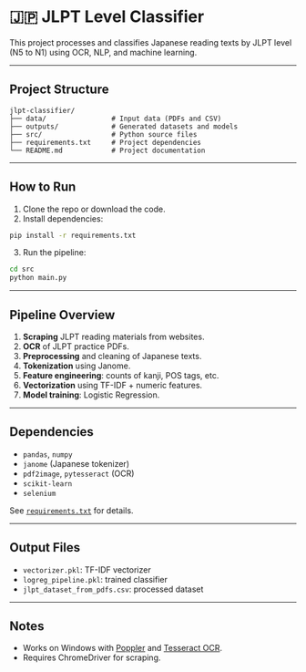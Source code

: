 # 🇯🇵 JLPT Level Classifier

This project processes and classifies Japanese reading texts by JLPT level (N5 to N1) using OCR, NLP, and machine learning.

---

## Project Structure

```
jlpt-classifier/
├── data/                # Input data (PDFs and CSV)
├── outputs/             # Generated datasets and models
├── src/                 # Python source files
├── requirements.txt     # Project dependencies
└── README.md            # Project documentation
```

---

## How to Run

1. Clone the repo or download the code.
2. Install dependencies:

```bash
pip install -r requirements.txt
```

3. Run the pipeline:

```bash
cd src
python main.py
```

---

## Pipeline Overview

1. **Scraping** JLPT reading materials from websites.
2. **OCR** of JLPT practice PDFs.
3. **Preprocessing** and cleaning of Japanese texts.
4. **Tokenization** using Janome.
5. **Feature engineering**: counts of kanji, POS tags, etc.
6. **Vectorization** using TF-IDF + numeric features.
7. **Model training**: Logistic Regression.

---

## Dependencies

- `pandas`, `numpy`
- `janome` (Japanese tokenizer)
- `pdf2image`, `pytesseract` (OCR)
- `scikit-learn`
- `selenium`

See [`requirements.txt`](./requirements.txt) for details.

---

## Output Files

- `vectorizer.pkl`: TF-IDF vectorizer
- `logreg_pipeline.pkl`: trained classifier
- `jlpt_dataset_from_pdfs.csv`: processed dataset

---

## Notes

- Works on Windows with [Poppler](http://blog.alivate.com.au/poppler-windows/) and [Tesseract OCR](https://github.com/tesseract-ocr/tesseract).
- Requires ChromeDriver for scraping.

